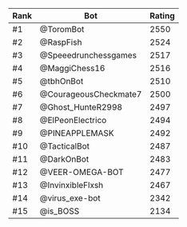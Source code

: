 Rank|Bot|Rating
---|---|---
#1|@ToromBot|2550
#2|@RaspFish|2524
#3|@Speeedrunchessgames|2517
#4|@MaggiChess16|2516
#5|@tbhOnBot|2510
#6|@CourageousCheckmate7|2500
#7|@Ghost_HunteR2998|2497
#8|@ElPeonElectrico|2494
#9|@PINEAPPLEMASK|2492
#10|@TacticalBot|2487
#11|@DarkOnBot|2483
#12|@VEER-OMEGA-BOT|2477
#13|@InvinxibleFlxsh|2467
#14|@virus_exe-bot|2342
#15|@is_BOSS|2134
